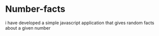 # Number-facts
i have developed a simple javascript application that gives random facts about a given number

